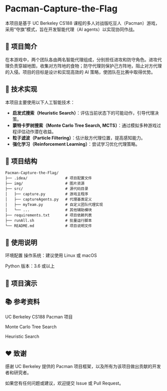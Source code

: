 # Pacman-Capture-the-Flag

本项目是基于 UC Berkeley CS188 课程的多人对战版吃豆人（Pacman）游戏，采用“夺旗”模式，旨在开发智能代理（AI agents）以实现协同作战。

## 🎯 项目简介

在本游戏中，两个团队各由两名智能代理组成，分别担任进攻和防守角色。进攻代理负责穿越地图，收集对方阵地的食物；防守代理则保护己方阵地，阻止对方代理的入侵。项目的目标是设计和实现高效的 AI 策略，使团队在比赛中取得优势。

## 🧠 技术实现

本项目主要使用以下人工智能技术：

- **启发式搜索（Heuristic Search）**：评估当前状态下的可能动作，引导代理决策。
- **蒙特卡罗树搜索（Monte Carlo Tree Search, MCTS）**：通过模拟多种游戏过程评估动作潜在收益。
- **粒子滤波（Particle Filtering）**：估计敌方代理位置，提高感知能力。
- **强化学习（Reinforcement Learning）**：尝试学习优化代理策略。

## 🧩 项目结构

```text
Pacman-Capture-the-Flag/
├── .idea/                 # 项目配置文件
├── img/                   # 图片资源
├── src/                   # 源代码目录
│   ├── capture.py         # 游戏主程序
│   ├── captureAgents.py   # 代理基类定义
│   ├── myTeam.py          # 自定义团队代理实现
│   └── ...                # 其他辅助模块
├── requirements.txt       # 项目依赖列表
├── runAll.sh              # 批量运行脚本
└── README.md              # 项目说明文件
```

## 🚀 使用说明
环境配置
操作系统：建议使用 Linux 或 macOS

Python 版本：3.6 或以上



## 📸 项目演示

## 📚 参考资料
UC Berkeley CS188 Pacman 项目

Monte Carlo Tree Search

Heuristic Search

## ❤️ 致谢
感谢 UC Berkeley 提供的 Pacman 项目框架，以及所有为该项目做出贡献的开发者和研究者。

如果您有任何问题或建议，欢迎提交 Issue 或 Pull Request。
